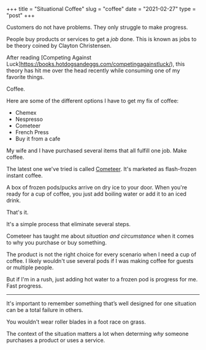 +++
title = "Situational Coffee"
slug = "coffee"
date = "2021-02-27"
type = "post"
+++

Customers do not have problems. They only struggle to make progress.

People buy products or services to get a _job_ done. This is known as jobs to be theory coined by Clayton Christensen.

After reading [Competing Against Luck]https://books.hotdogsandeggs.com/competingagainstluck/), this theory has hit me over the head recently while consuming one of my favorite things.

Coffee.

Here are some of the different options I have to get my fix of coffee:

- Chemex
- Nespresso
- Cometeer
- French Press
- Buy it from a cafe

My wife and I have purchased several items that all fulfill one job. Make coffee.

The latest one we've tried is called [Cometeer](https://cometeer.com/). It's marketed as flash-frozen instant coffee.

A box of frozen pods/pucks arrive on dry ice to your door. When you're ready for a cup of coffee, you just add boiling water or add it to an iced drink.

That's it.

It's a simple process that eliminate several steps.

Cometeer has taught me about _situation and circumstance_ when it comes to why you purchase or buy something.

The product is not the right choice for every scenario when I need a cup of coffee. I likely wouldn't use several pods if I was making coffee for guests or multiple people.

But if I'm in a rush, just adding hot water to a frozen pod is progress for me. Fast progress.

* * *

It's important to remember something that’s well designed for one situation can be a total failure in others.

You wouldn't wear roller blades in a foot race on grass.

The context of the situation matters a lot when determing _why_ someone purchases a product or uses a service.


